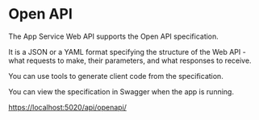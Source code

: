 # Open API

The App Service Web API supports the Open API specification.

It is a JSON or a YAML format specifying the structure of the Web API - what requests to make, their parameters, and what responses to receive.

You can use tools to generate client code from the specification.

You can view the specification in Swagger when the app is running.

[https://localhost:5020/api/openapi/](https://localhost:5020/api/openapi/) 
